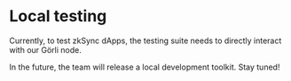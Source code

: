 # Local testing

Currently, to test zkSync dApps, the testing suite needs to directly interact with our Görli node.

In the future, the team will release a local development toolkit. Stay tuned!
